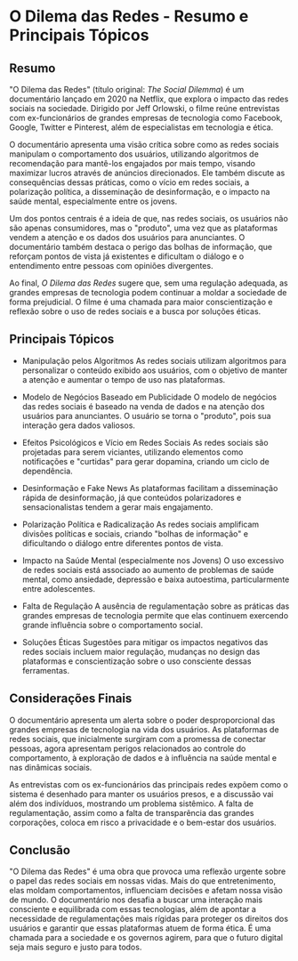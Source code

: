 
# O Dilema das Redes - Resumo e Principais Tópicos

## Resumo
"O Dilema das Redes" (título original: *The Social Dilemma*) é um documentário lançado em 2020 na Netflix, que explora o impacto das redes sociais na sociedade. Dirigido por Jeff Orlowski, o filme reúne entrevistas com ex-funcionários de grandes empresas de tecnologia como Facebook, Google, Twitter e Pinterest, além de especialistas em tecnologia e ética.

O documentário apresenta uma visão crítica sobre como as redes sociais manipulam o comportamento dos usuários, utilizando algoritmos de recomendação para mantê-los engajados por mais tempo, visando maximizar lucros através de anúncios direcionados. Ele também discute as consequências dessas práticas, como o vício em redes sociais, a polarização política, a disseminação de desinformação, e o impacto na saúde mental, especialmente entre os jovens.

Um dos pontos centrais é a ideia de que, nas redes sociais, os usuários não são apenas consumidores, mas o "produto", uma vez que as plataformas vendem a atenção e os dados dos usuários para anunciantes. O documentário também destaca o perigo das bolhas de informação, que reforçam pontos de vista já existentes e dificultam o diálogo e o entendimento entre pessoas com opiniões divergentes.

Ao final, *O Dilema das Redes* sugere que, sem uma regulação adequada, as grandes empresas de tecnologia podem continuar a moldar a sociedade de forma prejudicial. O filme é uma chamada para maior conscientização e reflexão sobre o uso de redes sociais e a busca por soluções éticas.

## Principais Tópicos

- Manipulação pelos Algoritmos
As redes sociais utilizam algoritmos para personalizar o conteúdo exibido aos usuários, com o objetivo de manter a atenção e aumentar o tempo de uso nas plataformas.

- Modelo de Negócios Baseado em Publicidade
O modelo de negócios das redes sociais é baseado na venda de dados e na atenção dos usuários para anunciantes. O usuário se torna o "produto", pois sua interação gera dados valiosos.

- Efeitos Psicológicos e Vício em Redes Sociais
As redes sociais são projetadas para serem viciantes, utilizando elementos como notificações e "curtidas" para gerar dopamina, criando um ciclo de dependência.

- Desinformação e Fake News
As plataformas facilitam a disseminação rápida de desinformação, já que conteúdos polarizadores e sensacionalistas tendem a gerar mais engajamento.

- Polarização Política e Radicalização
As redes sociais amplificam divisões políticas e sociais, criando "bolhas de informação" e dificultando o diálogo entre diferentes pontos de vista.

- Impacto na Saúde Mental (especialmente nos Jovens)
O uso excessivo de redes sociais está associado ao aumento de problemas de saúde mental, como ansiedade, depressão e baixa autoestima, particularmente entre adolescentes.

- Falta de Regulação
A ausência de regulamentação sobre as práticas das grandes empresas de tecnologia permite que elas continuem exercendo grande influência sobre o comportamento social.

- Soluções Éticas
Sugestões para mitigar os impactos negativos das redes sociais incluem maior regulação, mudanças no design das plataformas e conscientização sobre o uso consciente dessas ferramentas.

## Considerações Finais
O documentário apresenta um alerta sobre o poder desproporcional das grandes empresas de tecnologia na vida dos usuários. As plataformas de redes sociais, que inicialmente surgiram com a promessa de conectar pessoas, agora apresentam perigos relacionados ao controle do comportamento, à exploração de dados e à influência na saúde mental e nas dinâmicas sociais. 

As entrevistas com os ex-funcionários das principais redes expõem como o sistema é desenhado para manter os usuários presos, e a discussão vai além dos indivíduos, mostrando um problema sistêmico. A falta de regulamentação, assim como a falta de transparência das grandes corporações, coloca em risco a privacidade e o bem-estar dos usuários.

## Conclusão
"O Dilema das Redes" é uma obra que provoca uma reflexão urgente sobre o papel das redes sociais em nossas vidas. Mais do que entretenimento, elas moldam comportamentos, influenciam decisões e afetam nossa visão de mundo. O documentário nos desafia a buscar uma interação mais consciente e equilibrada com essas tecnologias, além de apontar a necessidade de regulamentações mais rígidas para proteger os direitos dos usuários e garantir que essas plataformas atuem de forma ética. É uma chamada para a sociedade e os governos agirem, para que o futuro digital seja mais seguro e justo para todos.
